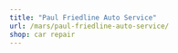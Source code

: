 ```yaml
---
title: "Paul Friedline Auto Service"
url: /mars/paul-friedline-auto-service/
shop: car repair
---
```

